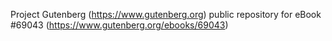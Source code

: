 Project Gutenberg (https://www.gutenberg.org) public repository for eBook #69043 (https://www.gutenberg.org/ebooks/69043)
